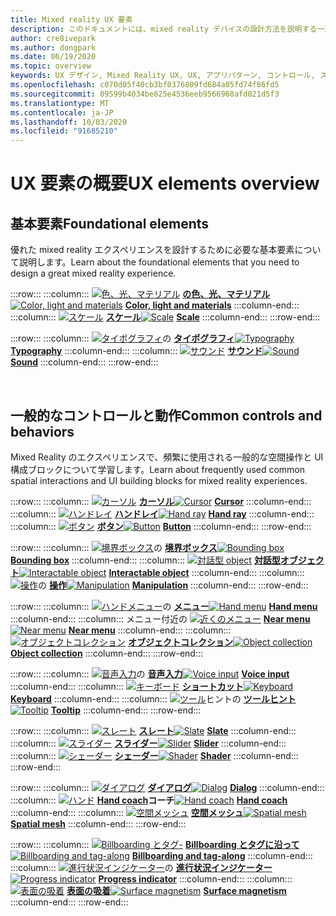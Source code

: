 ```yaml
---
title: Mixed reality UX 要素
description: このドキュメントには、mixed reality デバイスの設計方法を説明する一連のトピックが含まれています。
author: cre8ivepark
ms.author: dongpark
ms.date: 06/19/2020
ms.topic: overview
keywords: UX デザイン, Mixed Reality UX, UX, アプリパターン, コントロール, スタイル, HoloLens, 相互作用, 空間対話, 空間 UI, UX 要素, 動作, 構成要素, タイポグラフィ, 色
ms.openlocfilehash: c070d05f40cb3bf0376809fd684a05fd74f86fd5
ms.sourcegitcommit: 09599b4034be825e4536eeb9566968afd021d5f3
ms.translationtype: MT
ms.contentlocale: ja-JP
ms.lasthandoff: 10/03/2020
ms.locfileid: "91685210"
---
```

# <a name="ux-elements-overview"></a><span data-ttu-id="26573-104">UX 要素の概要</span><span class="sxs-lookup"><span data-stu-id="26573-104">UX elements overview</span></span>
## <a name="foundational-elements"></a><span data-ttu-id="26573-105">基本要素</span><span class="sxs-lookup"><span data-stu-id="26573-105">Foundational elements</span></span>
<span data-ttu-id="26573-106">優れた mixed reality エクスペリエンスを設計するために必要な基本要素について説明します。</span><span class="sxs-lookup"><span data-stu-id="26573-106">Learn about the foundational elements that you need to design a great mixed reality experience.</span></span>

:::row:::
    :::column:::
       <span data-ttu-id="26573-107">[ ![ 色、光、マテリアル](images/640px-fragments.png)](color-light-and-materials.md) **[の色、光、マテリアル](color-light-and-materials.md)**</span><span class="sxs-lookup"><span data-stu-id="26573-107">[![Color, light and materials](images/640px-fragments.png)](color-light-and-materials.md) **[Color, light and materials](color-light-and-materials.md)**</span></span>
    :::column-end:::
    :::column:::
       <span data-ttu-id="26573-108">[ ![ スケール](images/volvo-cars-microsoft-hololens-experience01-640px.png)](scale.md) **[スケール](scale.md)**</span><span class="sxs-lookup"><span data-stu-id="26573-108">[![Scale](images/volvo-cars-microsoft-hololens-experience01-640px.png)](scale.md) **[Scale](scale.md)**</span></span>
    :::column-end:::
:::row-end:::

:::row:::
    :::column:::
       <span data-ttu-id="26573-109">[ ![ タイポグラフィ](images/typography-cover.png)](typography.md)の **[タイポグラフィ](typography.md)**</span><span class="sxs-lookup"><span data-stu-id="26573-109">[![Typography](images/typography-cover.png)](typography.md) **[Typography](typography.md)**</span></span>
    :::column-end:::
    :::column:::
       <span data-ttu-id="26573-110">[ ![ サウンド](images/spatialaudio.png)](spatial-sound-design.md) **[サウンド](spatial-sound-design.md)**</span><span class="sxs-lookup"><span data-stu-id="26573-110">[![Sound](images/spatialaudio.png)](spatial-sound-design.md) **[Sound](spatial-sound-design.md)**</span></span>
    :::column-end:::
:::row-end:::

<br>

## <a name="common-controls-and-behaviors"></a><span data-ttu-id="26573-111">一般的なコントロールと動作</span><span class="sxs-lookup"><span data-stu-id="26573-111">Common controls and behaviors</span></span>
<span data-ttu-id="26573-112">Mixed Reality のエクスペリエンスで、頻繁に使用される一般的な空間操作と UI 構成ブロックについて学習します。</span><span class="sxs-lookup"><span data-stu-id="26573-112">Learn about frequently used common spatial interactions and UI building blocks for mixed reality experiences.</span></span>

:::row:::
    :::column:::
       <span data-ttu-id="26573-113">[ ![ カーソル](images/UX_Hero_Cursor.jpg)](cursors.md) **[カーソル](cursors.md)**</span><span class="sxs-lookup"><span data-stu-id="26573-113">[![Cursor](images/UX_Hero_Cursor.jpg)](cursors.md) **[Cursor](cursors.md)**</span></span>
    :::column-end:::
    :::column:::
       <span data-ttu-id="26573-114">[ ![ ハンドレイ](images/UX_Hero_HandRay.jpg)](point-and-commit.md) **[ハンドレイ](point-and-commit.md)**</span><span class="sxs-lookup"><span data-stu-id="26573-114">[![Hand ray](images/UX_Hero_HandRay.jpg)](point-and-commit.md) **[Hand ray](point-and-commit.md)**</span></span>
    :::column-end:::
    :::column:::
       <span data-ttu-id="26573-115">[ ![ ボタン](images/UX_Hero_Button.jpg)](button.md) **[ボタン](button.md)**</span><span class="sxs-lookup"><span data-stu-id="26573-115">[![Button](images/UX_Hero_Button.jpg)](button.md) **[Button](button.md)**</span></span>
    :::column-end:::
:::row-end:::

:::row:::
    :::column:::
       <span data-ttu-id="26573-116">[ ![ 境界ボックス](images/UX_Hero_BoundingBox.jpg)](app-bar-and-bounding-box.md)の **[境界ボックス](app-bar-and-bounding-box.md)**</span><span class="sxs-lookup"><span data-stu-id="26573-116">[![Bounding box](images/UX_Hero_BoundingBox.jpg)](app-bar-and-bounding-box.md) **[Bounding box](app-bar-and-bounding-box.md)**</span></span>
    :::column-end:::
    :::column:::
       <span data-ttu-id="26573-117">[ ![ 対話型 object](images/UX_Hero_Interactable.jpg)](interactable-object.md) **[対話型オブジェクト](interactable-object.md)**</span><span class="sxs-lookup"><span data-stu-id="26573-117">[![Interactable object](images/UX_Hero_Interactable.jpg)](interactable-object.md) **[Interactable object](interactable-object.md)**</span></span>
    :::column-end:::
    :::column:::
       <span data-ttu-id="26573-118">[ ![ 操作](images/UX_Hero_Manipulation.jpg)](direct-manipulation.md)の **[操作](direct-manipulation.md)**</span><span class="sxs-lookup"><span data-stu-id="26573-118">[![Manipulation](images/UX_Hero_Manipulation.jpg)](direct-manipulation.md) **[Manipulation](direct-manipulation.md)**</span></span>
    :::column-end:::
:::row-end:::

:::row:::
    :::column:::
       <span data-ttu-id="26573-119">[ ![ ハンドメニュー](images/UX_Hero_HandMenu.jpg)](hand-menu.md)の **[メニュー](hand-menu.md)**</span><span class="sxs-lookup"><span data-stu-id="26573-119">[![Hand menu](images/UX_Hero_HandMenu.jpg)](hand-menu.md) **[Hand menu](hand-menu.md)**</span></span>
    :::column-end:::
    :::column:::
       <span data-ttu-id="26573-120">メニュー付近の [ ![ 近くのメニュー](images/UX_Hero_NearMenu.jpg)](near-menu.md) **[Near menu](near-menu.md)**</span><span class="sxs-lookup"><span data-stu-id="26573-120">[![Near menu](images/UX_Hero_NearMenu.jpg)](near-menu.md) **[Near menu](near-menu.md)**</span></span>
    :::column-end:::
    :::column:::
       <span data-ttu-id="26573-121">[ ![ オブジェクトコレクション](images/UX_Hero_ObjectCollection.jpg)](object-collection.md) **[オブジェクトコレクション](object-collection.md)**</span><span class="sxs-lookup"><span data-stu-id="26573-121">[![Object collection](images/UX_Hero_ObjectCollection.jpg)](object-collection.md) **[Object collection](object-collection.md)**</span></span>
    :::column-end:::
:::row-end:::

:::row:::
    :::column:::
       <span data-ttu-id="26573-122">[ ![ 音声入力](images/UX_Hero_VoiceCommand.jpg)](voice-input.md)の **[音声入力](voice-input.md)**</span><span class="sxs-lookup"><span data-stu-id="26573-122">[![Voice input](images/UX_Hero_VoiceCommand.jpg)](voice-input.md) **[Voice input](voice-input.md)**</span></span>
    :::column-end:::
    :::column:::
       <span data-ttu-id="26573-123">[ ![ キーボード](images/UX_Hero_Keyboard.jpg)](keyboard.md) **[ショートカット](keyboard.md)**</span><span class="sxs-lookup"><span data-stu-id="26573-123">[![Keyboard](images/UX_Hero_Keyboard.jpg)](keyboard.md) **[Keyboard](keyboard.md)**</span></span>
    :::column-end:::
    :::column:::
       <span data-ttu-id="26573-124">[ ![ ツール](images/UX_Hero_Tooltip.jpg)](tooltip.md)ヒントの **[ツールヒント](tooltip.md)**</span><span class="sxs-lookup"><span data-stu-id="26573-124">[![Tooltip](images/UX_Hero_Tooltip.jpg)](tooltip.md) **[Tooltip](tooltip.md)**</span></span>
    :::column-end:::
:::row-end:::

:::row:::
    :::column:::
       <span data-ttu-id="26573-125">[ ![ スレート](images/UX_Hero_Slate.jpg)](slate.md) **[スレート](slate.md)**</span><span class="sxs-lookup"><span data-stu-id="26573-125">[![Slate](images/UX_Hero_Slate.jpg)](slate.md) **[Slate](slate.md)**</span></span>
    :::column-end:::
    :::column:::
       <span data-ttu-id="26573-126">[ ![ スライダー](images/UX_Hero_Slider.jpg)](slider.md) **[スライダー](slider.md)**</span><span class="sxs-lookup"><span data-stu-id="26573-126">[![Slider](images/UX_Hero_Slider.jpg)](slider.md) **[Slider](slider.md)**</span></span>
    :::column-end:::
    :::column:::
        <span data-ttu-id="26573-127">[ ![ シェーダー](images/UX_Hero_StandardShader.jpg)](shader.md) **[シェーダー](shader.md)**</span><span class="sxs-lookup"><span data-stu-id="26573-127">[![Shader](images/UX_Hero_StandardShader.jpg)](shader.md) **[Shader](shader.md)**</span></span>
    :::column-end:::
:::row-end:::

:::row:::
    :::column:::
       <span data-ttu-id="26573-128">[ ![ ダイアログ](images/MRTK_UX_Dialog.jpg)](dialog-ui.md) **[ダイアログ](dialog-ui.md)**</span><span class="sxs-lookup"><span data-stu-id="26573-128">[![Dialog](images/MRTK_UX_Dialog.jpg)](dialog-ui.md) **[Dialog](dialog-ui.md)**</span></span>
    :::column-end:::
    :::column:::
       <span data-ttu-id="26573-129">[ ![ ハンド](images/HandCoach/MRTK_handCoach.jpg)](hand-coach.md) **[Hand coach](hand-coach.md)コーチ**</span><span class="sxs-lookup"><span data-stu-id="26573-129">[![Hand coach](images/HandCoach/MRTK_handCoach.jpg)](hand-coach.md) **[Hand coach](hand-coach.md)**</span></span>
    :::column-end:::
    :::column:::
       <span data-ttu-id="26573-130">[ ![ 空間メッシュ](images/MRTK_PulseShader_SpatialMesh.gif)](spatial-mesh-ux.md) **[空間メッシュ](spatial-mesh-ux.md)**</span><span class="sxs-lookup"><span data-stu-id="26573-130">[![Spatial mesh](images/MRTK_PulseShader_SpatialMesh.gif)](spatial-mesh-ux.md) **[Spatial mesh](spatial-mesh-ux.md)**</span></span>
    :::column-end:::
:::row-end:::

:::row:::
    :::column:::
        <span data-ttu-id="26573-131">[ ![ Billboarding とタグ-](images/MRTK_TagAlong.gif)](billboarding-and-tag-along.md) **[Billboarding とタグに沿って](billboarding-and-tag-along.md)**</span><span class="sxs-lookup"><span data-stu-id="26573-131">[![Billboarding and tag-along](images/MRTK_TagAlong.gif)](billboarding-and-tag-along.md) **[Billboarding and tag-along](billboarding-and-tag-along.md)**</span></span>
    :::column-end:::
    :::column:::
       <span data-ttu-id="26573-132">[ ![ 進行状況インジケーター](images/MRTK_ProgressIndicator.gif)](progress.md)の **[進行状況インジケーター](progress.md)**</span><span class="sxs-lookup"><span data-stu-id="26573-132">[![Progress indicator](images/MRTK_ProgressIndicator.gif)](progress.md) **[Progress indicator](progress.md)**</span></span>
    :::column-end:::
    :::column:::
       <span data-ttu-id="26573-133">[ ![ 表面の吸着](images/MRTK_SurfaceMagnetism.gif)](surface-magnetism.md) **[表面の吸着](surface-magnetism.md)**</span><span class="sxs-lookup"><span data-stu-id="26573-133">[![Surface magnetism](images/MRTK_SurfaceMagnetism.gif)](surface-magnetism.md) **[Surface magnetism](surface-magnetism.md)**</span></span>
    :::column-end:::
:::row-end:::

<br>
